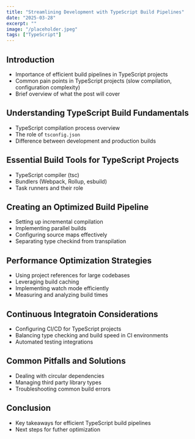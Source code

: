 ```yaml
---
title: "Streamlining Development with TypeScript Build Pipelines"
date: "2025-03-28"
excerpt: ""
image: "/placeholder.jpeg"
tags: ["TypeScript"]
---
```


## Introduction

- Importance of efficient build pipelines in TypeScript projects
- Common pain points in TypeScript projects (slow compilation, configuration complexity)
- Brief overview of what the post will cover

## Understanding TypeScript Build Fundamentals

- TypeScript compilation process overview
- The role of `tsconfig.json`
- Difference between development and production builds

## Essential Build Tools for TypeScript Projects

- TypeScript compiler (tsc)
- Bundlers (Webpack, Rollup, esbuild)
- Task runners and their role

## Creating an Optimized Build Pipeline

- Setting up incremental compilation
- Implementing parallel builds
- Configuring source maps effectively
- Separating type checkind from transpilation

## Performance Optimization Strategies

- Using project references for large codebases
- Leveraging build caching
- Implementing watch mode efficiently
- Measuring and analyzing build times

## Continuous Integratoin Considerations

- Configuring CI/CD for TypeScript projects
- Balancing type checking and build speed in CI environments
- Automated testing integrations

## Common Pitfalls and Solutions

- Dealing with circular dependencies
- Managing third party library types
- Troubleshooting common build errors

## Conclusion

- Key takeaways for efficient TypeScript build pipelines
- Next steps for futher optimization
